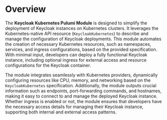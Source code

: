 # Overview

The **Keycloak Kubernetes Pulumi Module** is designed to simplify the deployment of Keycloak instances on Kubernetes clusters. It leverages the Kubernetes-native API resource (`KeycloakKubernetes`) to describe and manage the configuration of Keycloak deployments. This module automates the creation of necessary Kubernetes resources, such as namespaces, services, and ingress configurations, based on the provided specification. With minimal input, developers can deploy a fully functional Keycloak instance, including optional ingress for external access and resource configurations for the Keycloak container.

The module integrates seamlessly with Kubernetes providers, dynamically configuring resources like CPU, memory, and networking based on the `KeycloakKubernetes` specification. Additionally, the module outputs crucial information such as endpoints, port-forwarding commands, and hostnames, making it easy to connect to and manage the deployed Keycloak instance. Whether ingress is enabled or not, the module ensures that developers have the necessary access details for managing their Keycloak instance, supporting both internal and external access patterns.